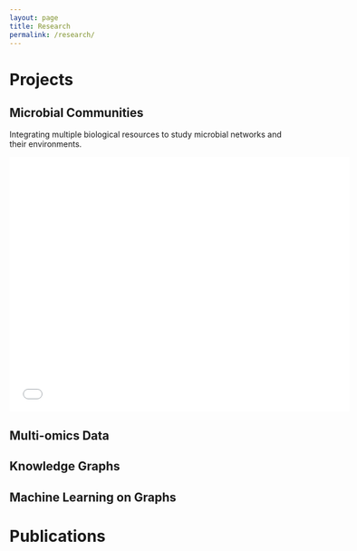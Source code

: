 ```yaml
---
layout: page
title: Research
permalink: /research/
---
```


# Projects

## Microbial Communities

Integrating multiple biological resources to study microbial networks and their environments.

<iframe src="public/cluster_8.html" width="600" height="450" style="border:0;" allowfullscreen="" loading="lazy" referrerpolicy="no-referrer-when-downgrade"></iframe>

## Multi-omics Data


## Knowledge Graphs


## Machine Learning on Graphs


# Publications